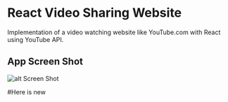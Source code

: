 # React Video Sharing Website

Implementation of a video watching website like YouTube.com with React using YouTube API.

## App Screen Shot
![alt Screen Shot](https://github.com/imahsa/react-video-watching-project/blob/master/AppScreenshot.png)

#Here is new